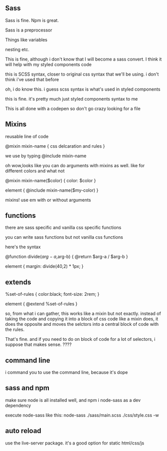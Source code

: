 ## Sass

Sass is fine. Npm is great.

Sass is a preprocessor

Things like variables

nesting etc.

This is fine, although i don't know that I will become a sass convert. I think it will help with my styled components code

this is SCSS syntax, closer to original css syntax that we'll be using. i don't think i've used that before

oh, i do know this. i guess scss syntax is what's used in styled components

this is fine. it's pretty much just styled components syntax to me

This is all done with a codepen so don't go crazy looking for a file

## Mixins

reusable line of code

@mixin mixin-name {
css delcaration and rules
}

we use by typing @include mixin-name

oh wow,looks like you can do arguments with mixins as well. like for different colors and what not

@mixin mixin-name(\$color) {
color: \$color
}

element {
@include mixin-name(\$my-color)
}

mixins! use em with or without arguments

## functions

there are sass specific and vanilla css specific functions

you can write sass functions but not vanilla css functions

here's the syntax

@function divide($arg-a,$arg-b) {
@return $arg-a / $arg-b
}

element {
margin: divide(40,2) \* 1px;
}

## extends

%set-of-rules {
color:black;
font-size: 2rem;
}

element {
@extend %set-of-rules
}

so, from what i can gather, this works like a mixin but not exactly. instead of taking the code and copying it into a block of css code like a mixin does, it does the opposite and moves the selctors into a central block of code with the rules.

That's fine. and if you need to do on block of code for a lot of selectors, i suppose that makes sense. ????

## command line

i command you to use the command line, because it's dope

## sass and npm

make sure node is all installed well, and npm i node-sass as a dev dependency

execute node-sass like this: node-sass ./sass/main.scss ./css/style.css -w

## auto reload

use the live-server package. it's a good option for static html/css/js
